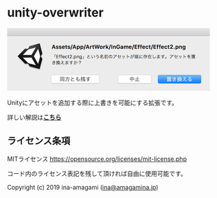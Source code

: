 # unity-overwriter

<img src="example.png" width="472px">
  
Unityにアセットを追加する際に上書きを可能にする拡張です。
  
詳しい解説は[**こちら**](https://amagamina.jp/overwriter/)

## ライセンス条項

MITライセンス
https://opensource.org/licenses/mit-license.php  
  
コード内のライセンス表記を残して頂ければ自由に使用可能です。
  
Copyright (c) 2019 ina-amagami (ina@amagamina.jp)
